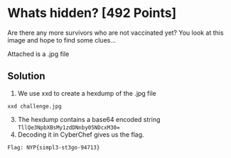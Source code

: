 # Whats hidden? [492 Points]
Are there any more survivors who are not vaccinated yet? You look at this image and hope to find some clues…

Attached is a .jpg file

## Solution
1. We use xxd to create a hexdump of the .jpg file
```
xxd challenge.jpg
```
3. The hexdump contains a base64 encoded string ```TllQe3NpbXBsMy1zdDNnby05NDcxM30=```
4. Decoding it in CyberChef gives us the flag.
```
Flag: NYP{simpl3-st3go-94713}
```
